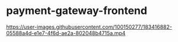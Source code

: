 
# payment-gateway-frontend

https://user-images.githubusercontent.com/100150277/183416882-05588a4d-e1e7-4f6d-ae2a-802048b4715a.mp4



